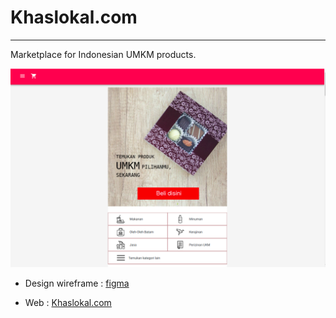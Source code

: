 # Khaslokal.com

---

 Marketplace for Indonesian UMKM products.

![The Web App](/src/Khaslokal.png)


- Design wireframe : [figma](https://www.figma.com/file/Rzo9EpaP9tMWdMlHQS2TvFTy/Impact-Byte-Drogon-Final-Project-KhasLokal?node-id=0%3A1)

- Web : [Khaslokal.com](http://www.khaslokal.com)